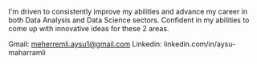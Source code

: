 I'm driven to consistently improve my abilities and advance my career in both Data Analysis and Data Science sectors. Confident in my abilities to come up with innovative ideas for these 2 areas.

Gmail: meherremli.aysu1@gmail.com
Linkedin: linkedin.com/in/aysu-maharramli

<!--
**Aysu-Maharramli/Aysu-Maharramli** is a ✨ _special_ ✨ repository because its `README.md` (this file) appears on your GitHub profile.

Here are some ideas to get you started:

- 🔭 I’m currently working on ...
- 🌱 I’m currently learning ...
- 👯 I’m looking to collaborate on ...
- 🤔 I’m looking for help with ...
- 💬 Ask me about ...
- 📫 How to reach me: ...
- 😄 Pronouns: ...
- ⚡ Fun fact: ...
-->
